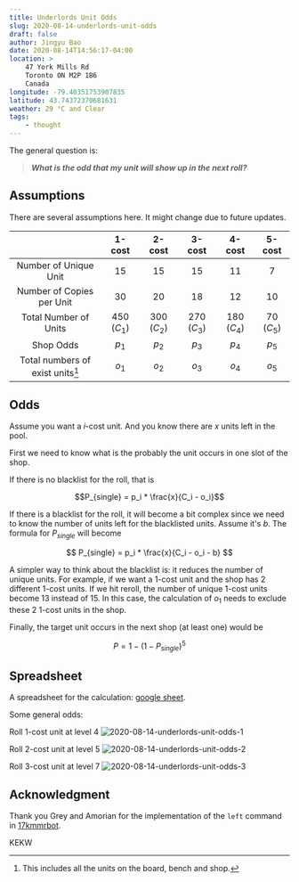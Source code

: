 ```yaml
---
title: Underlords Unit Odds
slug: 2020-08-14-underlords-unit-odds
draft: false
author: Jingyu Bao
date: 2020-08-14T14:56:17-04:00
location: >
    47 York Mills Rd
    Toronto ON M2P 1B6
    Canada
longitude: -79.40351753907835
latitude: 43.74372370681631
weather: 29 °C and Clear
tags:
    - thought
---
```


The general question is:

> ___What is the odd that my unit will show up in the next roll?___

## Assumptions

There are several assumptions here. It might change due to future updates.

|                                     |   1-cost    |   2-cost    |   3-cost    |   4-cost    |   5-cost   |
| :---------------------------------: | :---------: | :---------: | :---------: | :---------: | :--------: |
|        Number of Unique Unit        |     15      |     15      |     15      |     11      |     7      |
|      Number of Copies per Unit      |     30      |     20      |     18      |     12      |     10     |
|        Total Number of Units        | 450 $(C_1)$ | 300 $(C_2)$ | 270 $(C_3)$ | 180 $(C_4)$ | 70 $(C_5)$ |
|              Shop Odds              |    $p_1$    |    $p_2$    |    $p_3$    |    $p_4$    |   $p_5$    |
| Total numbers of exist units[^note] |    $o_1$    |    $o_2$    |    $o_3$    |    $o_4$    |   $o_5$    |

[^note]: This includes all the units on the board, bench and shop.

## Odds

Assume you want a $i$-cost unit. And you know there are $x$ units left in the pool.

First we need to know what is the probably the unit occurs in one slot of the shop.

If there is no blacklist for the roll, that is

$$P_{single} = p_i * \frac{x}{C_i - o_i}$$

If there is a blacklist for the roll, it will become a bit complex since we need to know the number of units left for the blacklisted units. Assume it's $b$. The formula for $P_{single}$ will become

$$
P_{single} = p_i * \frac{x}{C_i - o_i - b}
$$

A simpler way to think about the blacklist is: it reduces the number of unique units. For example, if we want a 1-cost unit and the shop has 2 different 1-cost units. If we hit reroll, the number of unique 1-cost units become 13 instead of 15. In this case, the calculation of $o_1$ needs to exclude these 2 1-cost units in the shop.

Finally, the target unit occurs in the next shop (at least one) would be

$$
P = 1 - (1 - P_{single})^5
$$

## Spreadsheet

A spreadsheet for the calculation: [google sheet](https://docs.google.com/spreadsheets/d/1wpbQRhJELqM2gdfJxH_AuM421U1MPGg7cFqjyGBQjEg/edit?usp=sharing).

Some general odds:

Roll 1-cost unit at level 4
![2020-08-14-underlords-unit-odds-1](https://user-images.githubusercontent.com/2069165/90294792-4afe7d00-de55-11ea-8754-b84d885fbda5.png)

Roll 2-cost unit at level 5
![2020-08-14-underlords-unit-odds-2](https://user-images.githubusercontent.com/2069165/90294790-4a65e680-de55-11ea-94b6-9375c8f19fab.png)

Roll 3-cost unit at level 7
![2020-08-14-underlords-unit-odds-3](https://user-images.githubusercontent.com/2069165/90294791-4a65e680-de55-11ea-9403-b0ed3f8e8918.png)

## Acknowledgment

Thank you Grey and Amorian for the implementation of the `left` command in [17kmmrbot](https://github.com/Fortify-Labs/Fortify).

KEKW
